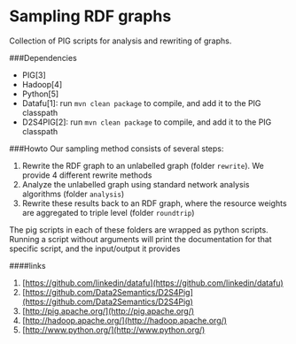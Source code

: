 Sampling RDF graphs
===========

Collection of PIG scripts for analysis and rewriting of graphs.

###Dependencies

* PIG[3]
* Hadoop[4]
* Python[5]
* Datafu[1]: run `mvn clean package` to compile, and add it to the PIG classpath
* D2S4PIG[2]: run `mvn clean package` to compile, and add it to the PIG classpath

###Howto
Our sampling method consists of several steps:

1. Rewrite the RDF graph to an unlabelled graph (folder `rewrite`). We provide 4 different rewrite methods
2. Analyze the unlabelled graph using standard network analysis algorithms (folder `analysis`)
3. Rewrite these results back to an RDF graph, where the resource weights are aggregated to triple level (folder `roundtrip`)

The pig scripts in each of these folders are wrapped as python scripts. Running a script without arguments will print the documentation for that specific script, and the input/output it provides



####links
1. [https://github.com/linkedin/datafu](https://github.com/linkedin/datafu)
2. [https://github.com/Data2Semantics/D2S4Pig](https://github.com/Data2Semantics/D2S4Pig)
3. [http://pig.apache.org/](http://pig.apache.org/)
4. [http://hadoop.apache.org/](http://hadoop.apache.org/)
5. [http://www.python.org/](http://www.python.org/)
